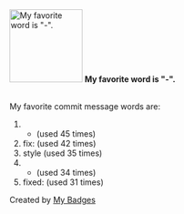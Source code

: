 <img src="https://my-badges.github.io/my-badges/favorite-word.png" alt="My favorite word is &quot;-&quot;." title="My favorite word is &quot;-&quot;." width="128">
<strong>My favorite word is &quot;-&quot;.</strong>
<br><br>

My favorite commit message words are:

1. - (used 45 times)
2. fix: (used 42 times)
3. style (used 35 times)
4. * (used 34 times)
5. fixed: (used 31 times)


Created by <a href="https://github.com/my-badges/my-badges">My Badges</a>